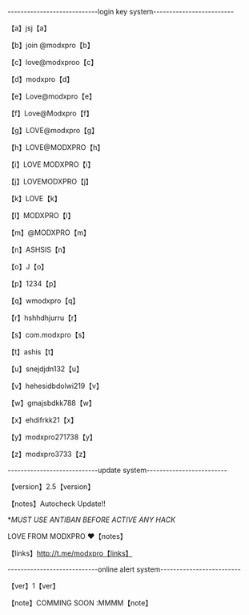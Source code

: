----------------------------login key system-------------------------

【a】jsj【a】

【b】join @modxpro【b】

【c】love@modxproo【c】          

【d】modxpro【d】

【e】Love@modxpro【e】

【f】Love@Modxpro【f】

【g】LOVE@modxpro【g】

【h】LOVE@MODXPRO【h】

【i】LOVE MODXPRO【i】

【j】LOVEMODXPRO【j】

【k】LOVE【k】

【l】MODXPRO【l】

【m】@MODXPRO【m】

【n】ASHSIS【n】

【o】J【o】

【p】1234【p】

【q】wmodxpro【q】

【r】hshhdhjurru【r】

【s】com.modxpro【s】

【t】ashis【t】

【u】snejdjdn132【u】

【v】hehesidbdolwi219【v】

【w】gmajsbdkk788【w】

【x】ehdifrkk21【x】

【y】modxpro271738【y】

【z】modxpro3733【z】

----------------------------update system-------------------------

【version】2.5【version】

【notes】Autocheck Update!!

**MUST USE ANTIBAN BEFORE ACTIVE ANY HACK*

LOVE FROM MODXPRO ❤️【notes】 

【links】http://t.me/modxpro【links】

----------------------------online alert system-------------------------

【ver】1【ver】

【note】COMMING SOON :MMMM【note】

